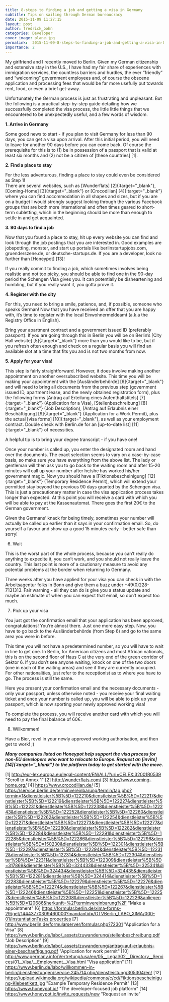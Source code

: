 ```yaml
---
title: 8-steps to finding a job and getting a visa in Germany 
subtitle: Tips on sailing through German bureaucracy 
date: 2015-11-09 11:27:15
layout: post
author: fredrick_bohn
categories: Developer
cover_image: plane.jpg
permalink:  2015-11-09-8-steps-to-finding-a-job-and-getting-a-visa-in-Germany
importance: 2
---
```


My girlfriend and I recently moved to Berlin. Given my German citizenship and extensive stay in the U.S., I have had my fair share of experiences with immigration services, the countless barriers and hurdles, the ever “friendly” and “welcoming” government employees and, of course the obscene application and processing fees that would be far more usefully put towards rent, food, or even a brief get-away.

Unfortunately the German process is just as frustrating and unpleasant. But the following is a practical step-by-step guide detailing how we successfully completed the visa process, the little  little things that we encountered to be unexpectedly useful, and a few words of wisdom.
 
**1. Arrive in Germany**
 
Some good news to start - if you plan to visit Germany for less than 90 days, you can get a visa upon arrival. After this initial period, you will need to leave for another 90 days before you can come back. Of course the prerequisite for this is to (1) be in possession of a passport that is valid at least six months and (2) not be a citizen of [these countries] [1].
 
**2. Find a place to stay**

For the less adventurous, finding a place to stay could even be considered as Step 1!  
There are several websites, such as [Wunderflats] [2]{:target="_blank"}, [Coming-Home] [3]{:target="_blank"} or [Crocodilian] [4]{:target="_blank"} where you can find accommodation in all shapes and sizes, but if you are on a budget I would strongly suggest looking through the various Facebook groups that are both more international and often times geared to short-term subletting, which in the beginning should be more than enough to settle in and get acquainted.
 
**3. 90 days to find a job**
 
Now that you found a place to stay, hit up every website you can find and look through the job postings that you are interested in. Good examples are jobspotting, monster, and start up portals like berlinstartupjobs.com, gruenderszene.de, or deutsche-startups.de. If you are a developer, look no further than [Honeypot] [13]! 
 
If you really commit to finding a job, which sometimes involves being realistic and not too picky, you should be able to find one in the 90-day period the Schengen Visa gives you. It can potentially be disheartening and humbling, but if you really want it, you gotta prove it.
 
**4. Register with the city**

For this, you need to bring a smile, patience, and, if possible, someone who speaks German! Now that you have received an offer that you are happy with, it’s time to register with the local Einwohnermeldeamt (a.k.a the Registry Office in English). 

Bring your apartment contract and a government issued ID (preferably passport). If you are going through this in Berlin you will be on Berlin’s [City Hall website] [5]{:target="_blank"} more than you would like to be, but if you refresh often enough and check on a regular basis you will find an available slot at a time that fits you and is not two months from now.
 
**5. Apply for your visa!**
 
This step is fairly straightforward. However, it does involve making another appointment on another oversubscribed website. This time you will be making your appointment with the [Ausländerbehörde] [6]{:target="_blank"} and will need to bring all documents from the previous step (government issued ID, apartment lease, and the newly obtained registration form), plus  the following forms [Antrag auf Erteilung eines Aufenthaltstitels] [7]{:target="_blank"} (Application for a Visa), [Stellenbeschreibung] [8]{:target="_blank"} (Job Description), [Antrag auf Erlaubnis einer Beschäftigung] [9]{:target="_blank"} (Application for a Work Permit), plus the actual [visa forms] [10]{:target="_blank"}, as well as your employment contract. Double check with Berlin.de for an [up-to-date list] [11]{:target="_blank"} of necessities.
 
A helpful tip is to bring your degree transcript - if you have one! 
 
Once your number is called up, you enter the designated room and hand over the documents. The exact selection seems to vary on a case-by-case basis, so make sure you have everything from the above list. The lady or gentleman will then ask you to go back to the waiting room and after 15-20 minutes will call up your number after he/she has worked his/her government magic. Now you should have a [Fiktionsbescheinigung] [12]{:target="_blank"} (Temporary Residence Permit), which will extend your permitted stay beyond the previous 90 days granted by the Schengen visa. This is just a precautionary matter in case the visa application process takes longer than expected. At this point you will receive a card with which you will be able to pay at the Kassenautomat. There goes the first 20€ to the German government.
 
Given the Germans’ knack for being timely, sometimes your number will actually be called up earlier than it says in your confirmation email. So, do yourself a favour and show up a good 15 minutes early - better safe than sorry!
 
6. Wait
 
This is the worst part of the whole process, because you can’t really do anything to expedite it, you can’t work, and you should not really leave the country. This last point is more of a cautionary measure to avoid any potential problems at the border when returning to Germany.
 
Three weeks after you have applied for your visa you can check in with the Arbeitsagentur folks in Bonn and give them a buzz under +49(0)228-7131313. Fair warning - all they can do is give you a status update and maybe an estimate of when you can expect that email, so don’t expect too much.
 
7. Pick up your visa
 
You just got the confirmation email that your application has been approved, congratulations! You’re almost there. Just one more easy step. Now, you have to go back to the Ausländerbehörde (from Step 6) and go to the same area you were in before.

This time you will not have a predetermined number, so you will have to wait in line to get one. In Berlin, for American citizens and most African nationals, this is on the second floor of Haus C at the very end of the green corridor of Sektor 6. If you don’t see anyone waiting, knock on one of the two doors (one in each of the waiting areas) and see if they are currently occupied. For other nationalities, just refer to the receptionist as to where you have to go. The process is still the same.
 
Here you present your confirmation email and the necessary documents - only your passport, unless otherwise noted - you receive your final waiting ticket and once your number is called up, you will be able to pick up your passport, which is now sporting your newly approved working visa!
 
To complete the process, you will receive another card with which you will need to pay the final balance of 60€.
 
8. Willkommen!
 
Have a Bier, revel in your newly approved working authorisation, and then get to work! ;)

***Many companies listed on Honeypot help support the visa process for non-EU developers who want to relocate to Europe. Request an [invite] [14]{:target="_blank"} to the platform today to get started with the move.*** 

[1] http://eur-lex.europa.eu/legal-content/EN/ALL/?uri=CELEX:32001R0539 "Scroll to Annex 1"
[2] http://wunderflats.com/
[3] http://www.coming-home.org/
[4] https://www.crocodilian.de/
[5] https://service.berlin.de/terminvereinbarung/termin/tag.php?termin=1&dienstleister%5B%5D=122210&dienstleister%5B%5D=122217&dienstleister%5B%5D=122219&dienstleister%5B%5D=122227&dienstleister%5B%5D=122231&dienstleister%5B%5D=122238&dienstleister%5B%5D=122243&dienstleister%5B%5D=122252&dienstleister%5B%5D=122260&dienstleister%5B%5D=122262&dienstleister%5B%5D=122254&dienstleister%5B%5D=122271&dienstleister%5B%5D=122273&dienstleister%5B%5D=122277&dienstleister%5B%5D=122280&dienstleister%5B%5D=122282&dienstleister%5B%5D=122284&dienstleister%5B%5D=122291&dienstleister%5B%5D=122285&dienstleister%5B%5D=122286&dienstleister%5B%5D=122296&dienstleister%5B%5D=150230&dienstleister%5B%5D=122301&dienstleister%5B%5D=122297&dienstleister%5B%5D=122294&dienstleister%5B%5D=122312&dienstleister%5B%5D=122314&dienstleister%5B%5D=122304&dienstleister%5B%5D=122311&dienstleister%5B%5D=122309&dienstleister%5B%5D=317869&dienstleister%5B%5D=324433&dienstleister%5B%5D=325341&dienstleister%5B%5D=324434&dienstleister%5B%5D=324435&dienstleister%5B%5D=122281&dienstleister%5B%5D=324414&dienstleister%5B%5D=122283&dienstleister%5B%5D=122279&dienstleister%5B%5D=122276&dienstleister%5B%5D=122274&dienstleister%5B%5D=122267&dienstleister%5B%5D=122246&dienstleister%5B%5D=122251&dienstleister%5B%5D=122257&dienstleister%5B%5D=122208&dienstleister%5B%5D=122226&anliegen%5B%5D=120686&herkunft=%2Fterminvereinbarung%2F "Make a appointment"
[6] https://formular.berlin.de/xima-forms-29/get/14443770309460000?mandantid=/OTVBerlin_LABO_XIMA/000-01/instantiationTasks.properties 
[7] http://www.berlin.de/formularserver/formular.php?72301 "Application for a Visa"
[8] https://www.berlin.de/labo/_assets/zuwanderung/stellenbeschreibung.pdf "Job Description"
[9] https://www.berlin.de/labo/_assets/zuwanderung/antrag-auf-erlaubnis-einer-beschaeftigung.pdf "Application for work permit"
[10] http://www.germany.info/Vertretung/usa/en/05__Legal/02__Directory__Services/01__Visa/__Employment__Visa.html "Visa application"
[11] https://www.berlin.de/labo/willkommen-in-berlin/dienstleistungen/service.245714.php/dienstleistung/305304/en/ 
[12] https://upload.wikimedia.org/wikipedia/commons/c/cd/Fiktionsbescheinigung-Klebeetikett.jpg "Example Temporary Residence Permit"
[13] https://www.honeypot.io/ "The developer-focused job platform"
[14] https://www.honeypot.io/invite_requests/new "Request an invite"